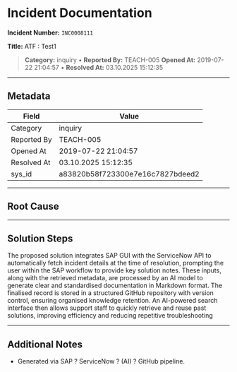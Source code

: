 # Incident Documentation

**Incident Number:** `INC0008111`

**Title:** ATF : Test1

> **Category:** inquiry • **Reported By:** TEACH-005
> **Opened At:** 2019-07-22 21:04:57 • **Resolved At:** 03.10.2025 15:12:35

---

## Metadata

| Field | Value |
|---|---|
| Category | inquiry |
| Reported By | TEACH-005 |
| Opened At | 2019-07-22 21:04:57 |
| Resolved At | 03.10.2025 15:12:35 |
| sys_id | a83820b58f723300e7e16c7827bdeed2 |

---

## Root Cause



---

## Solution Steps

The proposed solution integrates SAP GUI with the ServiceNow API to automatically fetch incident details at the time of resolution, prompting the user within the SAP workflow to provide key solution notes. These inputs, along with the retrieved metadata, are processed by an AI model to generate clear and standardised documentation in Markdown format. The finalised record is stored in a structured GitHub repository with version control, ensuring organised knowledge retention. An AI-powered search interface then allows support staff to quickly retrieve and reuse past solutions, improving efficiency and reducing repetitive troubleshooting

---

## Additional Notes

- Generated via SAP ? ServiceNow ? (AI) ? GitHub pipeline.

